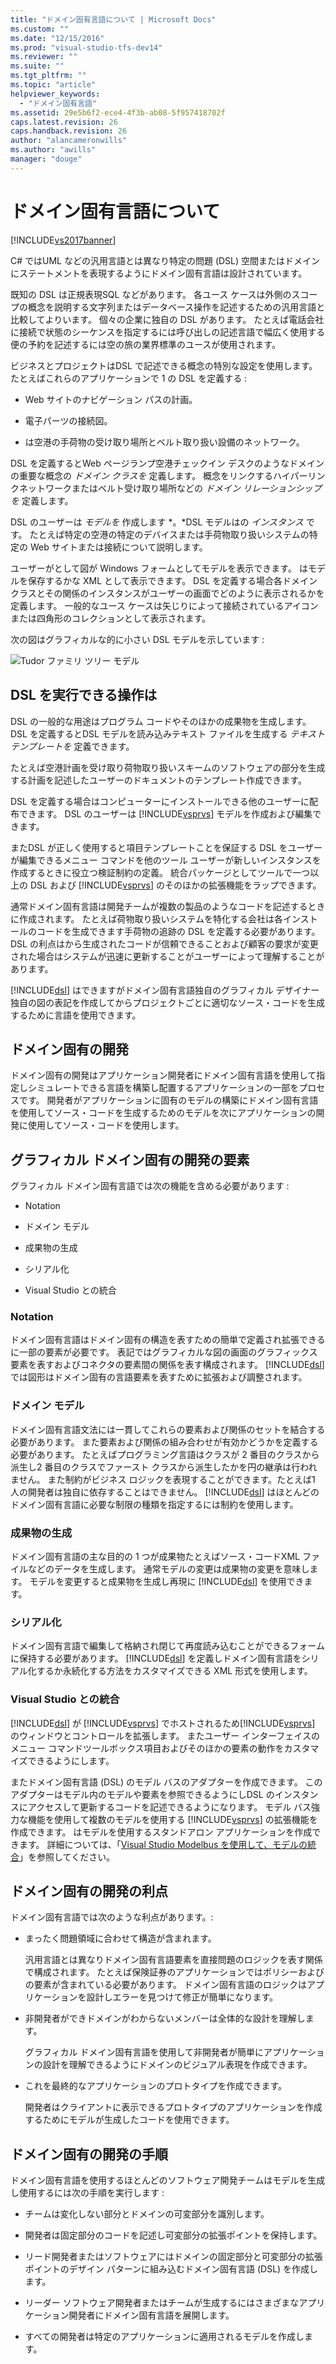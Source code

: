 ```yaml
---
title: "ドメイン固有言語について | Microsoft Docs"
ms.custom: ""
ms.date: "12/15/2016"
ms.prod: "visual-studio-tfs-dev14"
ms.reviewer: ""
ms.suite: ""
ms.tgt_pltfrm: ""
ms.topic: "article"
helpviewer_keywords: 
  - "ドメイン固有言語"
ms.assetid: 29e5b6f2-ece4-4f3b-ab08-5f957418702f
caps.latest.revision: 26
caps.handback.revision: 26
author: "alancameronwills"
ms.author: "awills"
manager: "douge"
---
```

# ドメイン固有言語について
[!INCLUDE[vs2017banner](../code-quality/includes/vs2017banner.md)]

C\# ではUML などの汎用言語とは異なり特定の問題 \(DSL\) 空間またはドメインにステートメントを表現するようにドメイン固有言語は設計されています。  
  
 既知の DSL は正規表現SQL などがあります。  各ユース ケースは外側のスコープの概念を説明する文字列またはデータベース操作を記述するための汎用言語と比較してよりいます。  個々の企業に独自の DSL があります。  たとえば電話会社に接続で状態のシーケンスを指定するには呼び出しの記述言語で幅広く使用する便の予約を記述するには空の旅の業界標準のユースが使用されます。  
  
 ビジネスとプロジェクトはDSL で記述できる概念の特別な設定を使用します。  たとえばこれらのアプリケーションで 1 の DSL を定義する :  
  
-   Web サイトのナビゲーション パスの計画。  
  
-   電子パーツの接続図。  
  
-   は空港の手荷物の受け取り場所とベルト取り扱い設備のネットワーク。  
  
 DSL を定義するとWeb ページランプ空港チェックイン デスクのようなドメインの重要な概念の  *ドメイン クラスを*  定義します。  概念をリンクするハイパーリンクネットワークまたはベルト受け取り場所などの  *ドメイン リレーションシップを*  定義します。  
  
 DSL のユーザーは *モデルを*  作成します *。*DSL モデルはの  *インスタンス*  です。  たとえば特定の空港の特定のデバイスまたは手荷物取り扱いシステムの特定の Web サイトまたは接続について説明します。  
  
 ユーザーがとして図が Windows フォームとしてモデルを表示できます。  はモデルを保存するかな XML として表示できます。  DSL を定義する場合各ドメイン クラスとその関係のインスタンスがユーザーの画面でどのように表示されるかを定義します。  一般的なユース ケースは矢じりによって接続されているアイコンまたは四角形のコレクションとして表示されます。  
  
 次の図はグラフィカルな的に小さい DSL モデルを示しています :  
  
 ![Tudor ファミリ ツリー モデル](../modeling/media/tudor_familytreemodel.png "Tudor\_FamilyTreeModel")  
  
## DSL を実行できる操作は  
 DSL の一般的な用途はプログラム コードやそのほかの成果物を生成します。  DSL を定義するとDSL モデルを読み込みテキスト ファイルを生成する  *テキスト テンプレートを*  定義できます。  
  
 たとえば空港計画を受け取り荷物取り扱いスキームのソフトウェアの部分を生成する計画を記述したユーザーのドキュメントのテンプレート作成できます。  
  
 DSL を定義する場合はコンピューターにインストールできる他のユーザーに配布できます。  DSL のユーザーは [!INCLUDE[vsprvs](../code-quality/includes/vsprvs_md.md)] モデルを作成および編集できます。  
  
 またDSL が正しく使用すると項目テンプレートことを保証する DSL をユーザーが編集できるメニュー コマンドを他のツール ユーザーが新しいインスタンスを作成するときに役立つ検証制約の定義。  統合パッケージとしてツールで一つ以上の DSL および [!INCLUDE[vsprvs](../code-quality/includes/vsprvs_md.md)] のそのほかの拡張機能をラップできます。  
  
 通常ドメイン固有言語は開発チームが複数の製品のようなコードを記述するときに作成されます。  たとえば荷物取り扱いシステムを特化する会社は各インストールのコードを生成できます手荷物の追跡の DSL を定義する必要があります。  DSL の利点はから生成されたコードが信頼できることおよび顧客の要求が変更された場合はシステムが迅速に更新することがユーザーによって理解することがあります。  
  
 [!INCLUDE[dsl](../modeling/includes/dsl_md.md)] はできますがドメイン固有言語独自のグラフィカル デザイナー独自の図の表記を作成してからプロジェクトごとに適切なソース・コードを生成するために言語を使用できます。  
  
## ドメイン固有の開発  
 ドメイン固有の開発はアプリケーション開発者にドメイン固有言語を使用して指定しシミュレートできる言語を構築し配置するアプリケーションの一部をプロセスです。  開発者がアプリケーションに固有のモデルの構築にドメイン固有言語を使用してソース・コードを生成するためのモデルを次にアプリケーションの開発に使用してソース・コードを使用します。  
  
## グラフィカル ドメイン固有の開発の要素  
 グラフィカル ドメイン固有言語では次の機能を含める必要があります :  
  
-   Notation  
  
-   ドメイン モデル  
  
-   成果物の生成  
  
-   シリアル化  
  
-   Visual Studio との統合  
  
### Notation  
 ドメイン固有言語はドメイン固有の構造を表すための簡単で定義され拡張できるに一部の要素が必要です。  表記ではグラフィカルな図の画面のグラフィックス要素を表すおよびコネクタの要素間の関係を表す構成されます。  [!INCLUDE[dsl](../modeling/includes/dsl_md.md)] では図形はドメイン固有の言語要素を表すために拡張および調整されます。  
  
### ドメイン モデル  
 ドメイン固有言語文法には一貫してこれらの要素および関係のセットを結合する必要があります。  また要素および関係の組み合わせが有効かどうかを定義する必要があります。  たとえばプログラミング言語はクラスが 2 番目のクラスから派生し2 番目のクラスでファースト クラスから派生したかを円の継承は行われません。  また制約がビジネス ロジックを表現することができます。たとえば1 人の開発者は独自に依存することはできません。  [!INCLUDE[dsl](../modeling/includes/dsl_md.md)] はほとんどのドメイン固有言語に必要な制限の種類を指定するには制約を使用します。  
  
### 成果物の生成  
 ドメイン固有言語の主な目的の 1 つが成果物たとえばソース・コードXML ファイルなどのデータを生成します。  通常モデルの変更は成果物の変更を意味します。  モデルを変更すると成果物を生成し再現に [!INCLUDE[dsl](../modeling/includes/dsl_md.md)] を使用できます。  
  
### シリアル化  
 ドメイン固有言語で編集して格納され閉じて再度読み込むことができるフォームに保持する必要があります。  [!INCLUDE[dsl](../modeling/includes/dsl_md.md)] を定義しドメイン固有言語をシリアル化するか永続化する方法をカスタマイズできる XML 形式を使用します。  
  
### Visual Studio との統合  
 [!INCLUDE[dsl](../modeling/includes/dsl_md.md)] が [!INCLUDE[vsprvs](../code-quality/includes/vsprvs_md.md)] でホストされるため[!INCLUDE[vsprvs](../code-quality/includes/vsprvs_md.md)] のウィンドウとコントロールを拡張します。  またユーザー インターフェイスのメニュー コマンドツールボックス項目およびそのほかの要素の動作をカスタマイズできるようにします。  
  
 またドメイン固有言語 \(DSL\) のモデル バスのアダプターを作成できます。  このアダプターはモデル内のモデルや要素を参照できるようにしDSL のインスタンスにアクセスして更新するコードを記述できるようになります。  モデル バス強力な機能を使用して複数のモデルを使用する [!INCLUDE[vsprvs](../code-quality/includes/vsprvs_md.md)] の拡張機能を作成できます。  はモデルを使用するスタンドアロン アプリケーションを作成できます。  詳細については、「[Visual Studio Modelbus を使用して、モデルの統合](../modeling/integrating-models-by-using-visual-studio-modelbus.md)」を参照してください。  
  
## ドメイン固有の開発の利点  
 ドメイン固有言語では次のような利点があります。:  
  
-   まったく問題領域に合わせて構造が含まれます。  
  
     汎用言語とは異なりドメイン固有言語要素を直接問題のロジックを表す関係で構成されます。  たとえば保険証券のアプリケーションではポリシーおよびの要素が含まれている必要があります。  ドメイン固有言語のロジックはアプリケーションを設計しエラーを見つけて修正が簡単になります。  
  
-   非開発者ができドメインがわからないメンバーは全体的な設計を理解します。  
  
     グラフィカル ドメイン固有言語を使用して非開発者が簡単にアプリケーションの設計を理解できるようにドメインのビジュアル表現を作成できます。  
  
-   これを最終的なアプリケーションのプロトタイプを作成できます。  
  
     開発者はクライアントに表示できるプロトタイプのアプリケーションを作成するためにモデルが生成したコードを使用できます。  
  
## ドメイン固有の開発の手順  
 ドメイン固有言語を使用するほとんどのソフトウェア開発チームはモデルを生成し使用するには次の手順を実行します :  
  
-   チームは変化しない部分とドメインの可変部分を識別します。  
  
-   開発者は固定部分のコードを記述し可変部分の拡張ポイントを保持します。  
  
-   リード開発者またはソフトウェアにはドメインの固定部分と可変部分の拡張ポイントのデザイン パターンに組み込むドメイン固有言語 \(DSL\) を作成します。  
  
-   リーダー ソフトウェア開発者またはチームが生成するにはさまざまなアプリケーション開発者にドメイン固有言語を展開します。  
  
-   すべての開発者は特定のアプリケーションに適用されるモデルを作成します。